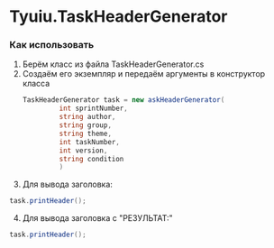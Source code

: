 # Tyuiu.TaskHeaderGenerator
<!-- КАК ИСПОЛЬЗОВАТЬ -->
### Как использовать
1. Берём класс из файла TaskHeaderGenerator.cs
2. Создаём его экземпляр и передаём аргументы в конструктор класса
   ```csharp
   TaskHeaderGenerator task = new askHeaderGenerator(
            int sprintNumber,
            string author,
            string group,
            string theme,
            int taskNumber,
            int version,
            string condition
            )
   ```
3. Для вывода заголовка:
```csharp
task.printHeader();
```
4. Для вывода заголовка с "РЕЗУЛЬТАТ:"
```csharp
task.printHeader();
```
